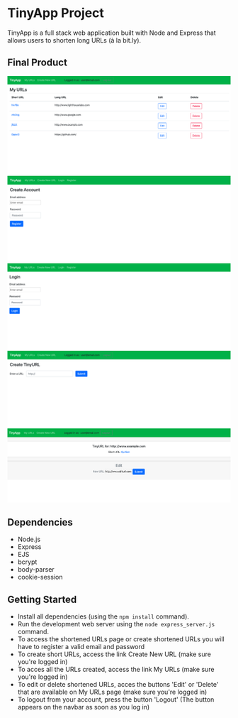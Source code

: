 # TinyApp Project

TinyApp is a full stack web application built with Node and Express that allows users to shorten long URLs (à la bit.ly).

## Final Product

!["Screenshot of URLs page"](https://github.com/evybauer/tinyapp/blob/master/docs/urls-page.png?raw=true)
!["Screenshot of Register page"](https://github.com/evybauer/tinyapp/blob/master/docs/register-page.png?raw=true)
!["Screenshot of Login page"](https://github.com/evybauer/tinyapp/blob/master/docs/login-page.png?raw=true)
!["Screenshot of Create New URL page"](https://github.com/evybauer/tinyapp/blob/master/docs/new_url-page.png?raw=true)
!["Screenshot of Edit URL page"](https://github.com/evybauer/tinyapp/blob/master/docs/edit_url-page.png?raw=true)

## Dependencies

- Node.js
- Express
- EJS
- bcrypt
- body-parser
- cookie-session

## Getting Started

- Install all dependencies (using the `npm install` command).
- Run the development web server using the `node express_server.js` command.
- To access the shortened URLs page or create shortened URLs you will have to register a valid email and password
- To create short URLs, access the link Create New URL (make sure you're logged in)
- To acces all the URLs created, access the link My URLs (make sure you're logged in)
- To edit or delete shortened URLs, acces the buttons 'Edit' or 'Delete' that are available on My URLs page (make sure you're logged in)
- To logout from your account, press the button 'Logout' (The button appears on the navbar as soon as you log in)